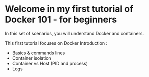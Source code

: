 # Welcome in my first tutorial of Docker 101 - for beginners

In this set of scenarios, you will understand Docker and containers.

This first tutorial focuses on Docker Introduction :
- Basics & commands lines
- Container isolation
- Container vs Host (PID and process)
- Logs